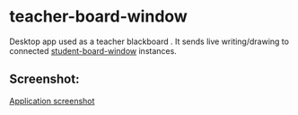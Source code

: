 # teacher-board-window
Desktop app used as a teacher blackboard . It sends live writing/drawing to connected [student-board-window](https://github.com/salehrezq/student-board-window) instances.
## Screenshot:
[Application screenshot](https://2.bp.blogspot.com/-MdvEBxkJSPo/XCP98ZQgpSI/AAAAAAAAGgE/kT03c55XukYpGuYwEBN0oiYf6gfS39AtQCLcBGAs/s1600/teacher-board-window.png)
